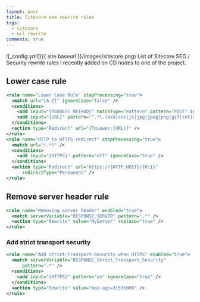 ```yaml
---
layout: post
title: Sitecore seo rewrite rules
tags:
  - sitecore
  - url rewrite
comments: true
---
```


![_config.yml]({{ site.baseurl }}/images/sitecore.png)
List of Sitecore SEO / Security rewrite rules I recently added on CD nodes to one of the project. 


## Lower case rule

```xml
<rule name="Lower Case Rule" stopProcessing="true">
  <match url="[A-Z]" ignoreCase="false" />
  <conditions>
    <add input="{REQUEST_METHOD}" matchType="Pattern" pattern="POST" ignoreCase="true" negate="true" />
    <add input="{URL}" pattern="^.*\.(axd|css|js|jpg|jpeg|png|gif|txt|xml|svg|pdf)$" negate="true" ignoreCase="true" />
  </conditions>
  <action type="Redirect" url="{ToLower:{URL}}" />
</rule>
<rule name="HTTP to HTTPS redirect" stopProcessing="true">
  <match url="(.*)" />
  <conditions>
    <add input="{HTTPS}" pattern="off" ignoreCase="true" />
  </conditions>
  <action type="Redirect" url="https://{HTTP_HOST}/{R:1}"
      redirectType="Permanent" />
</rule>
```
## Remove server header rule

```xml
<rule name="Removing server header" enabled="true">
  <match serverVariable="RESPONSE_SERVER" pattern=".*" />
  <action type="Rewrite" value="MyServer" replace="true" />
</rule>
```

### Add strict transport security 

```xml
<rule name="Add Strict-Transport-Security when HTTPS" enabled="true">
  <match serverVariable="RESPONSE_Strict_Transport_Security"
      pattern=".*" />
  <conditions>
    <add input="{HTTPS}" pattern="on" ignoreCase="true" />
  </conditions>
  <action type="Rewrite" value="max-age=31536000" />
</rule>
```
